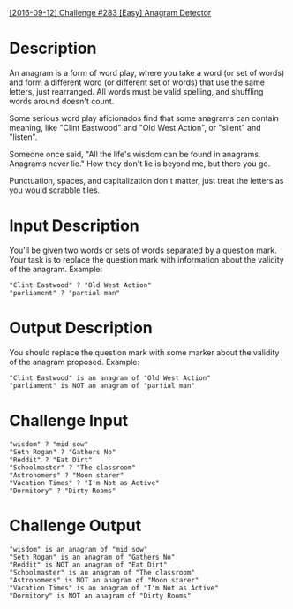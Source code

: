 [[2016-09-12] Challenge #283 [Easy] Anagram Detector](https://www.reddit.com/r/dailyprogrammer/comments/52enht/20160912_challenge_283_easy_anagram_detector/)

# Description

An anagram is a form of word play, where you take a word (or set of words) and form a different word (or different set of words) that use the same letters, just rearranged. All words must be valid spelling, and shuffling words around doesn't count. 

Some serious word play aficionados find that some anagrams can contain meaning, like "Clint Eastwood" and "Old West Action", or "silent" and "listen".

Someone once said, "All the life's wisdom can be found in anagrams. Anagrams never lie." How they don't lie is beyond me, but there you go. 

Punctuation, spaces, and capitalization don't matter, just treat the letters as you would scrabble tiles.

# Input Description

You'll be given two words or sets of words separated by a question mark. Your task is to replace the question mark with information about the validity of the anagram. Example:

    "Clint Eastwood" ? "Old West Action"
    "parliament" ? "partial man"

# Output Description

You should replace the question mark with some marker about the validity of the anagram proposed. Example:

    "Clint Eastwood" is an anagram of "Old West Action"
    "parliament" is NOT an anagram of "partial man"

# Challenge Input

    "wisdom" ? "mid sow"
    "Seth Rogan" ? "Gathers No"
    "Reddit" ? "Eat Dirt"
    "Schoolmaster" ? "The classroom"
    "Astronomers" ? "Moon starer"
    "Vacation Times" ? "I'm Not as Active"
    "Dormitory" ? "Dirty Rooms"

# Challenge Output

    "wisdom" is an anagram of "mid sow"
    "Seth Rogan" is an anagram of "Gathers No"
    "Reddit" is NOT an anagram of "Eat Dirt"
    "Schoolmaster" is an anagram of "The classroom"
    "Astronomers" is NOT an anagram of "Moon starer"
    "Vacation Times" is an anagram of "I'm Not as Active"
    "Dormitory" is NOT an anagram of "Dirty Rooms"
